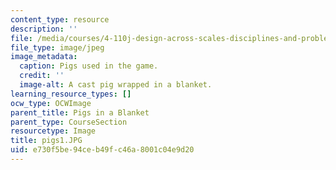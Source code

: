 ```yaml
---
content_type: resource
description: ''
file: /media/courses/4-110j-design-across-scales-disciplines-and-problem-contexts-spring-2013/e730f5be94ceb49fc46a8001c04e9d20_pigs1.JPG
file_type: image/jpeg
image_metadata:
  caption: Pigs used in the game.
  credit: ''
  image-alt: A cast pig wrapped in a blanket.
learning_resource_types: []
ocw_type: OCWImage
parent_title: Pigs in a Blanket
parent_type: CourseSection
resourcetype: Image
title: pigs1.JPG
uid: e730f5be-94ce-b49f-c46a-8001c04e9d20
---
```

